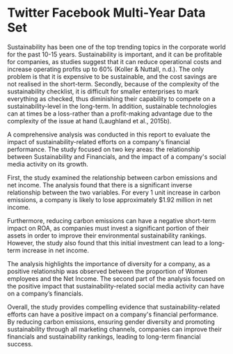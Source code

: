 # Twitter Facebook Multi-Year Data Set
Sustainability has been one of the top trending topics in the corporate world for the past 10-15 years. Sustainability is important, and it can be profitable for companies, as studies suggest that it can reduce operational costs and increase operating profits up to 60% (Koller & Nuttall, n.d.). The only problem is that it is expensive to be sustainable, and the cost savings are not realised in the short-term. Secondly, because of the complexity of the sustainability checklist, it is difficult for smaller enterprises to mark everything as checked, thus diminishing their capability to compete on a sustainability-level in the long-term. In addition, sustainable technologies can at times be a loss-rather than a profit-making advantage due to the complexity of the issue at hand (Laughland et al., 2015b).

A comprehensive analysis was conducted in this report to evaluate the impact of sustainability-related efforts on a company's financial performance. The study focused on two key areas: the relationship between Sustainability and Financials, and the impact of a company's social media activity on its growth.

First, the study examined the relationship between carbon emissions and net income. The analysis found that there is a significant inverse relationship between the two variables. For every 1 unit increase in carbon emissions, a company is likely to lose approximately $1.92 million in net income.

Furthermore, reducing carbon emissions can have a negative short-term impact on ROA, as companies must invest a significant portion of their assets in order to improve their environmental sustainability rankings. However, the study also found that this initial investment can lead to a long-term increase in net income. 

The analysis highlights the importance of diversity for a company, as a positive relationship was observed between the proportion of Women employees and the Net Income. The second part of the analysis focused on the positive impact that sustainability-related social media activity can have on a company’s financials. 

Overall, the study provides compelling evidence that sustainability-related efforts can have a positive impact on a company's financial performance. By reducing carbon emissions, ensuring gender diversity and promoting sustainability through all marketing channels, companies can improve their financials and sustainability rankings, leading to long-term financial success.
